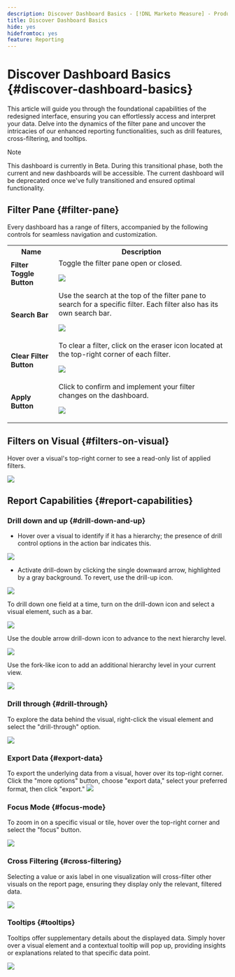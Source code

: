 ```yaml
---
description: Discover Dashboard Basics - [!DNL Marketo Measure] - Product
title: Discover Dashboard Basics
hide: yes
hidefromtoc: yes
feature: Reporting
---
```

# Discover Dashboard Basics {#discover-dashboard-basics}

This article will guide you through the foundational capabilities of the redesigned interface, ensuring you can effortlessly access and interpret your data. Delve into the dynamics of the filter pane and uncover the intricacies of our enhanced reporting functionalities, such as drill features, cross-filtering, and tooltips.

>[!NOTE]
>
>This dashboard is currently in Beta. During this transitional phase, both the current and new dashboards will be accessible. The current dashboard will be deprecated once we've fully transitioned and ensured optimal functionality.

## Filter Pane {#filter-pane}

Every dashboard has a range of filters, accompanied by the following controls for seamless navigation and customization.

<table style="table-layout:auto"> 
 <tbody> 
  <tr> 
   <th>Name</th> 
   <th>Description</th>
  </tr> 
  <tr> 
   <td><b>Filter Toggle Button</b></td>
   <td>Toggle the filter pane open or closed.
   <p><img src="assets/discover-dashboard-basics-1.png"></td>
  </tr>
  <tr> 
   <td><b>Search Bar</b></td>
   <td>Use the search at the top of the filter pane to search for a specific filter. Each filter also has its own search bar.
   <p><img src="assets/discover-dashboard-basics-2.png"></td>
  </tr>
   <tr> 
   <td><b>Clear Filter Button</b></td>
   <td>To clear a filter, click on the eraser icon located at the top-right corner of each filter.
   <p><img src="assets/discover-dashboard-basics-3.png"></td>
  </tr>
  <tr> 
   <td><b>Apply Button</b></td>
   <td>Click to confirm and implement your filter changes on the dashboard.
   <p><img src="assets/discover-dashboard-basics-3a.png"></td>
  </tr>
 </tbody> 
</table>

## Filters on Visual {#filters-on-visual}

Hover over a visual's top-right corner to see a read-only list of applied filters.

![](assets/discover-dashboard-basics-3b.png)

## Report Capabilities {#report-capabilities}

### Drill down and up {#drill-down-and-up}

* Hover over a visual to identify if it has a hierarchy; the presence of drill control options in the action bar indicates this.

![](assets/discover-dashboard-basics-4.png)

* Activate drill-down by clicking the single downward arrow, highlighted by a gray background. To revert, use the drill-up icon.

![](assets/discover-dashboard-basics-5.png)

To drill down one field at a time, turn on the drill-down icon and select a visual element, such as a bar.

![](assets/discover-dashboard-basics-6.gif)

Use the double arrow drill-down icon to advance to the next hierarchy level.

![](assets/discover-dashboard-basics-7.gif)

Use the fork-like icon to add an additional hierarchy level in your current view.

![](assets/discover-dashboard-basics-8.gif)

### Drill through {#drill-through}

To explore the data behind the visual, right-click the visual element and select the "drill-through" option.

![](assets/discover-dashboard-basics-9.gif)

### Export Data {#export-data}

To export the underlying data from a visual, hover over its top-right corner. Click the "more options" button, choose "export data," select your preferred format, then click "export."
![](assets/discover-dashboard-basics-10.gif)

### Focus Mode {#focus-mode}

To zoom in on a specific visual or tile, hover over the top-right corner and select the "focus" button.

![](assets/discover-dashboard-basics-11.gif)

### Cross Filtering {#cross-filtering}

Selecting a value or axis label in one visualization will cross-filter other visuals on the report page, ensuring they display only the relevant, filtered data.

![](assets/discover-dashboard-basics-12.gif)

### Tooltips {#tooltips}

Tooltips offer supplementary details about the displayed data. Simply hover over a visual element and a contextual tooltip will pop up, providing insights or explanations related to that specific data point.

![](assets/discover-dashboard-basics-13.gif)
